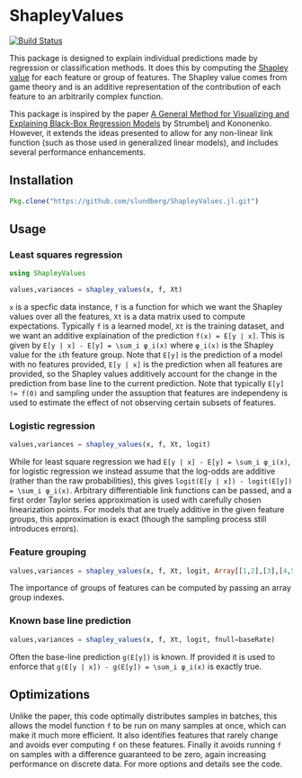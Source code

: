 # ShapleyValues

[![Build Status](https://travis-ci.org/slundberg/ShapleyValues.jl.svg?branch=master)](https://travis-ci.org/slundberg/ShapleyValues.jl)

This package is designed to explain individual predictions made by regression or classification methods. It does this by computing the [Shapley value](https://en.wikipedia.org/wiki/Shapley_value) for each feature or group of features. The Shapley value comes from game theory and is an additive representation of the contribution of each feature to an arbitrarily complex function.

This package is inspired by the paper [A General Method for Visualizing and Explaining Black-Box Regression Models](http://link.springer.com/chapter/10.1007%2F978-3-642-20267-4_3) by Strumbelj and Kononenko. However, it extends the ideas presented to allow for any non-linear link function (such as those used in generalized linear models), and includes several performance enhancements.

## Installation

```julia
Pkg.clone("https://github.com/slundberg/ShapleyValues.jl.git")
```


## Usage

### Least squares regression

```julia
using ShapleyValues

values,variances = shapley_values(x, f, Xt)
```

`x` is a specfic data instance, `f` is a function for which we want the Shapley values over all the features, `Xt` is a data matrix used to compute expectations. Typically `f` is a learned model, `Xt` is the training dataset, and we want an additive explaination of the prediction `f(x) = E[y | x]`. This is given by `E[y | x] - E[y] = \sum_i φ_i(x)` where `φ_i(x)` is the Shapley value for the `i`th feature group. Note that `E[y]` is the prediction of a model with no features provided, `E[y | x]` is the prediction when all features are provided, so the Shapley values additively account for the change in the prediction from base line to the current prediction. Note that typically `E[y] != f(0)` and sampling under the assuption that features are independeny is used to estimate the effect of not observing certain subsets of features.

### Logistic regression

```julia
values,variances = shapley_values(x, f, Xt, logit)
```

While for least square regression we had `E[y | x] - E[y] = \sum_i φ_i(x)`, for logistic regression we instead assume that the log-odds are additive (rather than the raw probabilities), this gives `logit(E[y | x]) - logit(E[y]) = \sum_i φ_i(x)`. Arbitrary differentiable link functions can be passed, and a first order Taylor series approximation is used with carefully chosen linearization points. For models that are truely additive in the given feature groups, this approximation is exact (though the sampling process still introduces errors).

### Feature grouping

```julia
values,variances = shapley_values(x, f, Xt, logit, Array[[1,2],[3],[4,5]])
```

The importance of groups of features can be computed by passing an array group indexes.

### Known base line prediction

```julia
values,variances = shapley_values(x, f, Xt, logit, fnull=baseRate)
```

Often the base-line prediction `g(E[y])` is known. If provided it is used to enforce that `g(E[y | x]) - g(E[y]) = \sum_i φ_i(x)` is exactly true.

## Optimizations

Unlike the paper, this code optimally distributes samples in batches, this allows the model function `f` to be run on many samples at once, which can make it much more efficient. It also identifies features that rarely change and avoids ever computing `f` on these features. Finally it avoids running `f` on samples with a difference guaranteed to be zero, again increasing performance on discrete data. For more options and details see the code.
